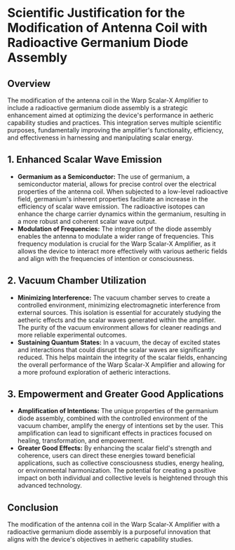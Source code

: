 # Scientific Justification for the Modification of Antenna Coil with Radioactive Germanium Diode Assembly

## Overview
The modification of the antenna coil in the Warp Scalar-X Amplifier to include a radioactive germanium diode assembly is a strategic enhancement aimed at optimizing the device's performance in aetheric capability studies and practices. This integration serves multiple scientific purposes, fundamentally improving the amplifier's functionality, efficiency, and effectiveness in harnessing and manipulating scalar energy.

## 1. Enhanced Scalar Wave Emission
- **Germanium as a Semiconductor:** The use of germanium, a semiconductor material, allows for precise control over the electrical properties of the antenna coil. When subjected to a low-level radioactive field, germanium's inherent properties facilitate an increase in the efficiency of scalar wave emission. The radioactive isotopes can enhance the charge carrier dynamics within the germanium, resulting in a more robust and coherent scalar wave output.
- **Modulation of Frequencies:** The integration of the diode assembly enables the antenna to modulate a wider range of frequencies. This frequency modulation is crucial for the Warp Scalar-X Amplifier, as it allows the device to interact more effectively with various aetheric fields and align with the frequencies of intention or consciousness.

## 2. Vacuum Chamber Utilization
- **Minimizing Interference:** The vacuum chamber serves to create a controlled environment, minimizing electromagnetic interference from external sources. This isolation is essential for accurately studying the aetheric effects and the scalar waves generated within the amplifier. The purity of the vacuum environment allows for cleaner readings and more reliable experimental outcomes.
- **Sustaining Quantum States:** In a vacuum, the decay of excited states and interactions that could disrupt the scalar waves are significantly reduced. This helps maintain the integrity of the scalar fields, enhancing the overall performance of the Warp Scalar-X Amplifier and allowing for a more profound exploration of aetheric interactions.

## 3. Empowerment and Greater Good Applications
- **Amplification of Intentions:** The unique properties of the germanium diode assembly, combined with the controlled environment of the vacuum chamber, amplify the energy of intentions set by the user. This amplification can lead to significant effects in practices focused on healing, transformation, and empowerment.
- **Greater Good Effects:** By enhancing the scalar field's strength and coherence, users can direct these energies toward beneficial applications, such as collective consciousness studies, energy healing, or environmental harmonization. The potential for creating a positive impact on both individual and collective levels is heightened through this advanced technology.

## Conclusion
The modification of the antenna coil in the Warp Scalar-X Amplifier with a radioactive germanium diode assembly is a purposeful innovation that aligns with the device's objectives in aetheric capability studies.

